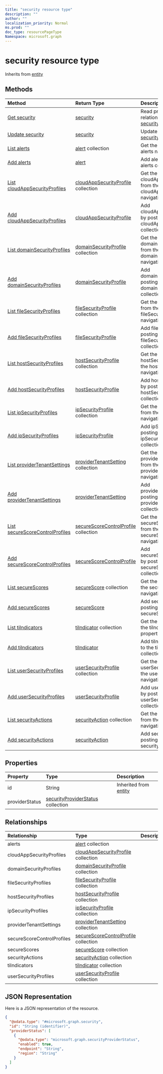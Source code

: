 ```yaml
---
title: "security resource type"
description: ""
author: ""
localization_priority: Normal
ms.prod: ""
doc_type: resourcePageType
Namespace: microsoft.graph
---
```



# security resource type




Inherits from [entity](../resources/entity.md)

## Methods
|Method|Return Type|Description|
|:---|:---|:---|
|[Get security](../api/security-get.md)|[security](../resources/security.md)|Read properties and relationships of the [security](../resources/security.md) object.|
|[Update security](../api/security-update.md)|[security](../resources/security.md)|Update the properties of a [security](../resources/security.md) object.|
|[List alerts](../api/security-list-alerts.md)|[alert](../resources/alert.md) collection|Get the alerts from the alerts navigation property.|
|[Add alerts](../api/security-post-alerts.md)|[alert](../resources/alert.md)|Add alerts by posting to the alerts collection.|
|[List cloudAppSecurityProfiles](../api/security-list-cloudappsecurityprofiles.md)|[cloudAppSecurityProfile](../resources/cloudAppSecurityProfile.md) collection|Get the cloudAppSecurityProfiles from the cloudAppSecurityProfiles navigation property.|
|[Add cloudAppSecurityProfiles](../api/security-post-cloudappsecurityprofiles.md)|[cloudAppSecurityProfile](../resources/cloudAppSecurityProfile.md)|Add cloudAppSecurityProfiles by posting to the cloudAppSecurityProfiles collection.|
|[List domainSecurityProfiles](../api/security-list-domainsecurityprofiles.md)|[domainSecurityProfile](../resources/domainSecurityProfile.md) collection|Get the domainSecurityProfiles from the domainSecurityProfiles navigation property.|
|[Add domainSecurityProfiles](../api/security-post-domainsecurityprofiles.md)|[domainSecurityProfile](../resources/domainSecurityProfile.md)|Add domainSecurityProfiles by posting to the domainSecurityProfiles collection.|
|[List fileSecurityProfiles](../api/security-list-filesecurityprofiles.md)|[fileSecurityProfile](../resources/fileSecurityProfile.md) collection|Get the fileSecurityProfiles from the fileSecurityProfiles navigation property.|
|[Add fileSecurityProfiles](../api/security-post-filesecurityprofiles.md)|[fileSecurityProfile](../resources/fileSecurityProfile.md)|Add fileSecurityProfiles by posting to the fileSecurityProfiles collection.|
|[List hostSecurityProfiles](../api/security-list-hostsecurityprofiles.md)|[hostSecurityProfile](../resources/hostSecurityProfile.md) collection|Get the hostSecurityProfiles from the hostSecurityProfiles navigation property.|
|[Add hostSecurityProfiles](../api/security-post-hostsecurityprofiles.md)|[hostSecurityProfile](../resources/hostSecurityProfile.md)|Add hostSecurityProfiles by posting to the hostSecurityProfiles collection.|
|[List ipSecurityProfiles](../api/security-list-ipsecurityprofiles.md)|[ipSecurityProfile](../resources/ipSecurityProfile.md) collection|Get the ipSecurityProfiles from the ipSecurityProfiles navigation property.|
|[Add ipSecurityProfiles](../api/security-post-ipsecurityprofiles.md)|[ipSecurityProfile](../resources/ipSecurityProfile.md)|Add ipSecurityProfiles by posting to the ipSecurityProfiles collection.|
|[List providerTenantSettings](../api/security-list-providertenantsettings.md)|[providerTenantSetting](../resources/providerTenantSetting.md) collection|Get the providerTenantSettings from the providerTenantSettings navigation property.|
|[Add providerTenantSettings](../api/security-post-providertenantsettings.md)|[providerTenantSetting](../resources/providerTenantSetting.md)|Add providerTenantSettings by posting to the providerTenantSettings collection.|
|[List secureScoreControlProfiles](../api/security-list-securescorecontrolprofiles.md)|[secureScoreControlProfile](../resources/secureScoreControlProfile.md) collection|Get the secureScoreControlProfiles from the secureScoreControlProfiles navigation property.|
|[Add secureScoreControlProfiles](../api/security-post-securescorecontrolprofiles.md)|[secureScoreControlProfile](../resources/secureScoreControlProfile.md)|Add secureScoreControlProfiles by posting to the secureScoreControlProfiles collection.|
|[List secureScores](../api/security-list-securescores.md)|[secureScore](../resources/secureScore.md) collection|Get the secureScores from the secureScores navigation property.|
|[Add secureScores](../api/security-post-securescores.md)|[secureScore](../resources/secureScore.md)|Add secureScores by posting to the secureScores collection.|
|[List tiIndicators](../api/security-list-tiindicators.md)|[tiIndicator](../resources/tiIndicator.md) collection|Get the tiIndicators from the tiIndicators navigation property.|
|[Add tiIndicators](../api/security-post-tiindicators.md)|[tiIndicator](../resources/tiIndicator.md)|Add tiIndicators by posting to the tiIndicators collection.|
|[List userSecurityProfiles](../api/security-list-usersecurityprofiles.md)|[userSecurityProfile](../resources/userSecurityProfile.md) collection|Get the userSecurityProfiles from the userSecurityProfiles navigation property.|
|[Add userSecurityProfiles](../api/security-post-usersecurityprofiles.md)|[userSecurityProfile](../resources/userSecurityProfile.md)|Add userSecurityProfiles by posting to the userSecurityProfiles collection.|
|[List securityActions](../api/security-list-securityactions.md)|[securityAction](../resources/securityAction.md) collection|Get the securityActions from the securityActions navigation property.|
|[Add securityActions](../api/security-post-securityactions.md)|[securityAction](../resources/securityAction.md)|Add securityActions by posting to the securityActions collection.|

## Properties
|Property|Type|Description|
|:---|:---|:---|
|id|String| Inherited from [entity](../resources/entity.md)|
|providerStatus|[securityProviderStatus](../resources/securityProviderStatus.md) collection||

## Relationships
|Relationship|Type|Description|
|:---|:---|:---|
|alerts|[alert](../resources/alert.md) collection||
|cloudAppSecurityProfiles|[cloudAppSecurityProfile](../resources/cloudAppSecurityProfile.md) collection||
|domainSecurityProfiles|[domainSecurityProfile](../resources/domainSecurityProfile.md) collection||
|fileSecurityProfiles|[fileSecurityProfile](../resources/fileSecurityProfile.md) collection||
|hostSecurityProfiles|[hostSecurityProfile](../resources/hostSecurityProfile.md) collection||
|ipSecurityProfiles|[ipSecurityProfile](../resources/ipSecurityProfile.md) collection||
|providerTenantSettings|[providerTenantSetting](../resources/providerTenantSetting.md) collection||
|secureScoreControlProfiles|[secureScoreControlProfile](../resources/secureScoreControlProfile.md) collection||
|secureScores|[secureScore](../resources/secureScore.md) collection||
|securityActions|[securityAction](../resources/securityAction.md) collection||
|tiIndicators|[tiIndicator](../resources/tiIndicator.md) collection||
|userSecurityProfiles|[userSecurityProfile](../resources/userSecurityProfile.md) collection||

## JSON Representation
Here is a JSON representation of the resource.
<!-- {
  "blockType": "resource",
  "keyProperty": "id",
  "@odata.type": "microsoft.graph.security",
  "baseType": "microsoft.graph.entity",
  "openType": false
}
-->
``` json
{
  "@odata.type": "#microsoft.graph.security",
  "id": "String (identifier)",
  "providerStatus": [
    {
      "@odata.type": "microsoft.graph.securityProviderStatus",
      "enabled": true,
      "endpoint": "String",
      "region": "String"
    }
  ]
}
```

